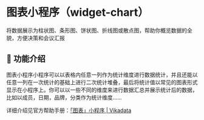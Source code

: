 # 图表小程序（widget-chart）
将数据展示为柱状图、条形图、饼状图、折线图或散点图，帮助你概览数据的全貌，方便决策和会议汇报

## 🎨 功能介绍

图表小程序小程序可以以表格内任意一列作为统计维度进行数据统计，并且还能以任意一列在一次统计的基础上进行二次统计堆叠，最后将统计值以常见的图表形式显示在小程序上。你可以以一些不同的维度来进行数据汇总并展示统计后的数据，比如以成员，日期，品牌，分类作为统计维度……

详细介绍见官方帮助手册：[「图表」小程序 | Vikadata](https://bbs.vika.cn/article/113)
